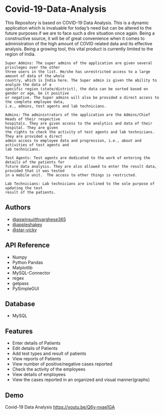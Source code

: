 
# Covid-19-Data-Analysis

This Repository is based on COVID-19 Data Analysis. This is a dynamic application which is 
invaluable for today’s need but can be altered to the future purposes if we are to face such 
a dire situation once again. Being a constructive source, it will be of great convenience 
when it comes to administration of the high amount of COVID related data and its effective 
analysis. Being a growing tool, this vital product is currently limited to the region of India.

    Super Admins: The super admins of the application are given several privileges over the other
    three users in the list. He/she has unrestricted access to a large amount of data of the whole
    country, which is India here. The Super admin is given the ability to analyze the data of a
    specific region (state/district), the data can be sorted based on gender or age, be it positive
    or negative. The Super admins will also be provided a direct access to the complete employee data,
    i.e., admins, test agents and lab technicians.

    Admins: The administrators of the application are the Admins/Chief Heads of their respective
    hospitals. They are given access to the analytics and data of their hospital. They are given
    the rights to check the activity of test agents and lab technicians. They are provided a direct
    admin access to employee data and progression, i.e., about and activities of test agents and
    lab technicians.

    Test Agents: Test agents are dedicated to the work of entering the details of the patients for
    future data analysis. They are also allowed to enter the result data, provided that it was tested
    in a mobile unit.  The access to other things is restricted.

    Lab Technicians: Lab technicians are inclined to the sole purpose of updating the test 
    result of the patients.


## Authors

- [@aswinsujithvarghese365](https://github.com/aswinsujithvarghese365)
- [@appleshakey](https://github.com/appleshakey)
- [@star-vicky](https://github.com/star-vicky)

## API Reference
 
- Numpy
- Python Pandas
- Matplotlib
- MySQL-Connector
- regex
- getpass
- PySimpleGUI
## Database

- MySQL
## Features

- Enter details of Patients
- Edit details of Patients
- Add test types and result of patients
- View reports of Patients
- View number of positive/negative cases reported
- Check the activity of the employees
- View details of employees
- View the cases reported in an organized and visual manner(graphs)


## Demo

Covid-19 Data Analysis
https://youtu.be/Q6y-nvae1GA

